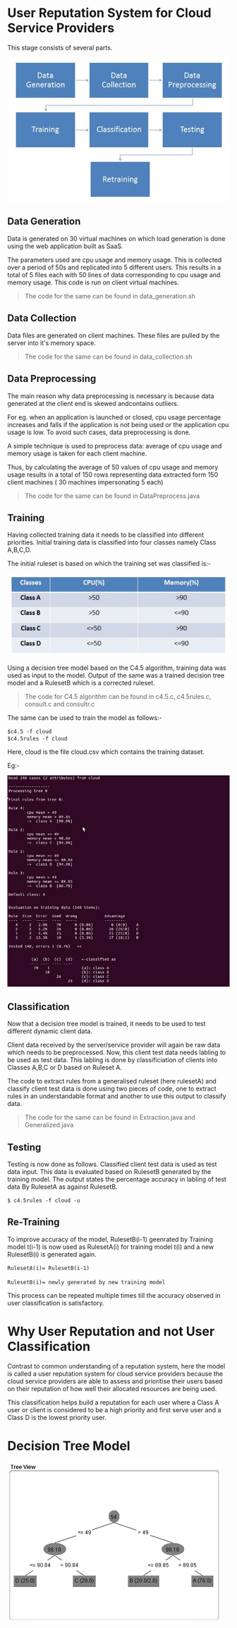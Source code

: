 # User Reputation System for Cloud Service Providers

This stage consists of several parts.

![Stages in Classification](img.JPG?raw=true "Stages in Classification")

## Data Generation

Data is generated on 30 virtual machines on which load generation is done using the web application built as SaaS.

The parameters used are cpu usage and memory usage. This is collected over a period of 50s and replicated into 5 different users. This results in a total of 5 files each with 50 lines of data corresponding to cpu usage and memory usage.
This code is run on client virtual machines.

>The code for the same can be found in data_generation.sh 

## Data Collection

Data files are generated on client machines. These files are pulled by the server into it's memory space. 

>The code for the same can be found in data_collection.sh

## Data Preprocessing

The main reason why data preprocessing is necessary is because data generated at the client end is skewed andcontains outliers. 

For eg. when an application is launched or closed, cpu usage percentage increases and falls if the application is not being used or the application cpu usage is low. To avoid such cases, data preprocessing is done.

A simple technique is used to preprocess data: average of cpu usage and memory usage is taken for each client machine.

Thus, by calculating the average of 50 values of cpu usage and memory usage results in a total of 150 rows representing data extracted form 150 client machines ( 30 machines impersonating 5 each)

>The code for the same can be found in DataPreprocess.java

## Training

Having collected training data it needs to be classified into different priorities. Initial training data is classified into four classes namely Class A,B,C,D. 

The initial ruleset is based on which the training set was classified is:-

![Classification RulesetA](class.JPG?raw=true "Classification RulesetA")

Using a decision tree model based on the C4.5 algorithm, training data was used as input to the model. Output of the same was a trained decision tree model and a RulesetB which is a corrected ruleset.

>The code for C4.5 algorithm can be found in c4.5.c, c4.5rules.c, consult.c and consultr.c

The same can be used to train the model as follows:-

```
$c4.5 -f cloud
$c4.5rules -f cloud
```
Here, cloud is the file cloud.csv which contains the training dataset.

Eg:-

![Training and RulesetB](training_final.JPG?raw=true "Training and RulesetB")

## Classification

Now that a decision tree model is trained, it needs to be used to test different dynamic client data.

Client data received by the server/service provider will again be raw data which needs to be preprocessed.
Now, this client test data needs labling to be used as test data. This labling is done by classificiation of clients into Classes A,B,C or D based on Ruleset A.

The code to extract rules from a generalised ruleset (here rulesetA) and classify client test data is done using two pieces of code, one to extract rules in an understandable format and another to use this output to classify data.

>The code for the same can be found in Extraction.java and Generalized.java

## Testing

Testing is now done as follows.
Classified client test data is used as test data input. This data is evaluated based on RulesetB generated by the training model. The output states the percentage accuracy in labling of test data By RulesetA as against RulesetB.

```
$ c4.5rules -f cloud -u
```

## Re-Training

To improve accuracy of the model, RulesetB(i-1) geenrated by Training model t(i-1) is now used as RulesetA(i) for training model t(i) and a new RulesetB(i) is generated again.
```
RulesetA(i)= RulesetB(i-1)

RulesetB(i)= newly generated by new training model
```
This process can be repeated multiple times till the accuracy observed in user classification is satisfactory.

# Why User Reputation and not User Classification

Contrast to common understanding of a reputation system, here the model is called a user reputation system for cloud service providers because the cloud service providers are able to assess and prioritise their users based on their reputation of how well their allocated resources are being used. 

This classification helps build a reputation for each user where a Class A user or client is considered to be a high priority and first serve user and a Class D is the lowest priority user.

# Decision Tree Model

![Tree Model](wekaJ48_93_final.PNG?raw=true "Tree Model")

